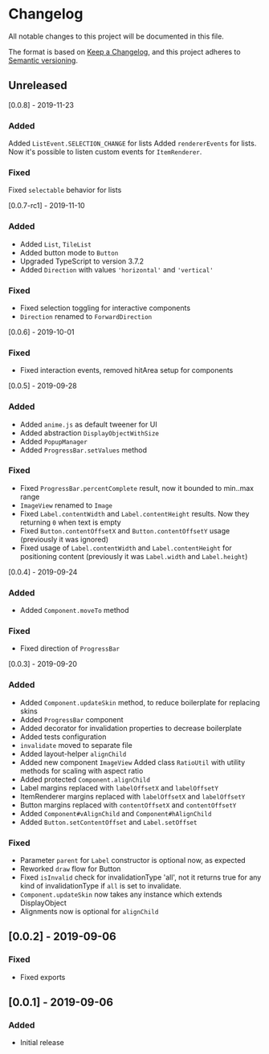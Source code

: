# Changelog
All notable changes to this project will be documented in this file.

The format is based on [Keep a Changelog](https://keepachangelog.com/en/1.0.0/),
and this project adheres to [Semantic versioning](https://semver.org/spec/v2.0.0.html).

## Unreleased

[0.0.8] - 2019-11-23
### Added
Added `ListEvent.SELECTION_CHANGE` for lists
Added `rendererEvents` for lists. Now it's possible to listen custom events for `ItemRenderer`.

### Fixed
Fixed `selectable` behavior for lists 

[0.0.7-rc1] - 2019-11-10
### Added 
- Added `List`, `TileList`
- Added button mode to `Button`
- Upgraded TypeScript to version 3.7.2
- Added `Direction` with values `'horizontal'` and `'vertical'`
 
### Fixed
- Fixed selection toggling for interactive components
- `Direction` renamed to `ForwardDirection`


[0.0.6] - 2019-10-01
### Fixed
- Fixed interaction events, removed hitArea setup for components

[0.0.5] - 2019-09-28
### Added
- Added `anime.js` as default tweener for UI
- Added abstraction `DisplayObjectWithSize`
- Added `PopupManager`
- Added `ProgressBar.setValues` method 

### Fixed
- Fixed `ProgressBar.percentComplete` result, now it bounded to min..max range
- `ImageView` renamed to `Image`
- Fixed `Label.contentWidth` and `Label.contentHeight` results. Now they returning `0` when text is empty
- Fixed `Button.contentOffsetX` and `Button.contentOffsetY` usage (previously it was ignored)
- Fixed usage of `Label.contentWidth` and `Label.contentHeight` for positioning content (previously it was `Label.width` and `Label.height`)

[0.0.4] - 2019-09-24
### Added
- Added `Component.moveTo` method

### Fixed
- Fixed direction of `ProgressBar` 

[0.0.3] - 2019-09-20
### Added
- Added `Component.updateSkin` method, to reduce boilerplate for replacing skins
- Added `ProgressBar` component
- Added decorator for invalidation properties to decrease boilerplate
- Added tests configuration
- `invalidate` moved to separate file
- Added layout-helper `alignChild`
- Added new component `ImageView`
  Added class `RatioUtil` with utility methods for scaling with aspect ratio 
- Added protected `Component.alignChild`
- Label margins replaced with `labelOffsetX` and `labelOffsetY`
- ItemRenderer margins replaced with `labelOffsetX` and `labelOffsetY`
- Button margins replaced with `contentOffsetX` and `contentOffsetY`
- Added `Component#vAlignChild` and `Component#hAlignChild`
- Added `Button.setContentOffset` and `Label.setOffset`

### Fixed
- Parameter `parent` for `Label` constructor is optional now, as expected
- Reworked `draw` flow for Button
- Fixed `isInvalid` check for invalidationType 'all', not it returns true for any kind of invalidationType if `all` is set to invalidate.
- `Component.updateSkin` now takes any instance which extends DisplayObject
- Alignments now is optional for `alignChild`

## [0.0.2] - 2019-09-06
### Fixed
- Fixed exports

## [0.0.1] - 2019-09-06
### Added
- Initial release
